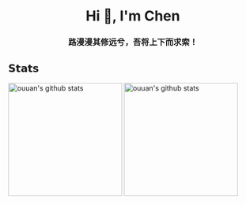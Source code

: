 <h1 align="center">Hi 👋, I'm Chen</h1><h3 align="center">路漫漫其修远兮，吾将上下而求索！</h3>

## 𝗦𝘁𝗮𝘁𝘀

<p align="left">
<img alt="ouuan's github stats" height='230' src="https://github-readme-stats.vercel.app/api?username=DreamStar1996&show_icons=true&include_all_commits=true">
<img alt="ouuan's github stats" height='230' src="https://github-readme-stats.vercel.app/api/top-langs/?username=DreamStar1996">
</p>
